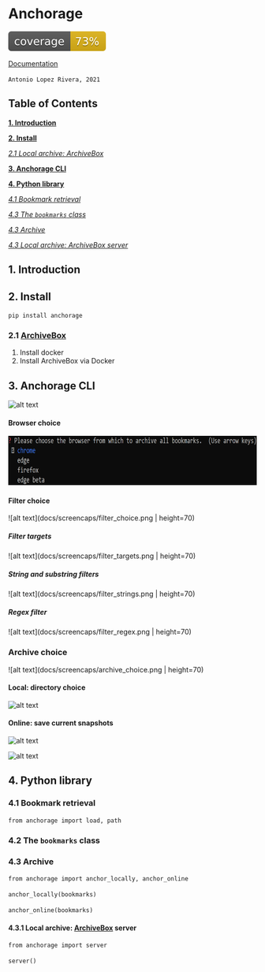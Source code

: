 # Anchorage

![alt text](tests/coverage/coverage.svg ".coverage available in tests/coverage/")

[Documentation](https://anchorage-docs.github.io/)

`Antonio Lopez Rivera, 2021`

## Table of Contents

[ **1. Introduction** ](#1-introduction)

[ **2. Install**  ](#2-install)

[ _2.1 Local archive: ArchiveBox_ ](#51-2d-lines)

[ **3. Anchorage CLI**  ](#3-anchorage-cli)

[ **4. Python library**  ](#4-python-library)

[ _4.1 Bookmark retrieval_ ](#41-bookmark-retrieval)

[ _4.3 The `bookmarks` class_ ](#42-the-bookmark-class)

[ _4.3 Archive_ ](#43-archive)

[ _4.3 Local archive: ArchiveBox server_ ](#43-local-archive-archivebox-server)

## 1. Introduction

## 2. Install

    pip install anchorage

### 2.1 [ArchiveBox](https://archivebox.io/)

1. Install docker
2. Install ArchiveBox via Docker

## 3. Anchorage CLI

![alt text](docs/screencaps/title.png)

#### Browser choice
<img src="docs/demo/screencaps/br_choice.png" height="100">

#### Filter choice
![alt text](docs/screencaps/filter_choice.png | height=70)

##### Filter targets
![alt text](docs/screencaps/filter_targets.png | height=70)

##### String and substring filters
![alt text](docs/screencaps/filter_strings.png | height=70)

##### Regex filter
![alt text](docs/screencaps/filter_regex.png | height=70)

### Archive choice
![alt text](docs/screencaps/archive_choice.png | height=70)

#### Local: directory choice
![alt text](docs/screencaps/local_path.png)

#### Online: save current snapshots
![alt text](docs/screencaps/overwrite.png)

![alt text](docs/screencaps/exp_runtime.png)

#### 

## 4. Python library

### 4.1 Bookmark retrieval

    from anchorage import load, path
    
### 4.2 The `bookmarks` class

### 4.3 Archive

    from anchorage import anchor_locally, anchor_online
    
    anchor_locally(bookmarks)
    
    anchor_online(bookmarks)

#### 4.3.1 Local archive: [ArchiveBox](https://archivebox.io/) server

    from anchorage import server
    
    server()
